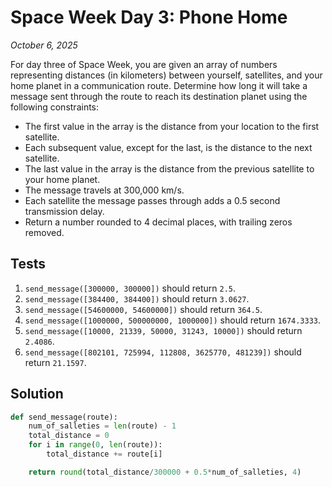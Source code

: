 # Space Week Day 3: Phone Home
*October 6, 2025*

For day three of Space Week, you are given an array of numbers representing distances (in kilometers) between yourself, satellites, and your home planet in a communication route. Determine how long it will take a message sent through the route to reach its destination planet using the following constraints:

- The first value in the array is the distance from your location to the first satellite.
- Each subsequent value, except for the last, is the distance to the next satellite.
- The last value in the array is the distance from the previous satellite to your home planet.
- The message travels at 300,000 km/s.
- Each satellite the message passes through adds a 0.5 second transmission delay.
- Return a number rounded to 4 decimal places, with trailing zeros removed.

## Tests

1. `send_message([300000, 300000])` should return `2.5`.
2. `send_message([384400, 384400])` should return `3.0627`.
3. `send_message([54600000, 54600000])` should return `364.5`.
4. `send_message([1000000, 500000000, 1000000])` should return `1674.3333`.
5. `send_message([10000, 21339, 50000, 31243, 10000])` should return `2.4086`.
6. `send_message([802101, 725994, 112808, 3625770, 481239])` should return `21.1597`.

## Solution

```python
def send_message(route):
    num_of_salleties = len(route) - 1
    total_distance = 0
    for i in range(0, len(route)):
        total_distance += route[i]

    return round(total_distance/300000 + 0.5*num_of_salleties, 4)
```
